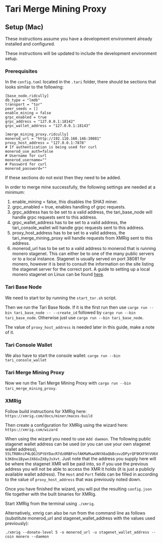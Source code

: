 # Tari Merge Mining Proxy

## Setup (Mac)

These instructions assume you have a development environment already installed and configured.

These instructions will be updated to include the development environment setup.

### Prerequisites

In the `config.toml` located in the `.tari` folder, there should be sections that looks similar to the following:
```
[base_node.ridcully]
db_type = "lmdb"
transport = "tor"
peer_seeds = []
enable_mining = false 
grpc_enabled = true
grpc_address = "127.0.0.1:18142"
grpc_wallet_address = "127.0.0.1:18143"

[merge_mining_proxy.ridcully]
monerod_url = "http://192.110.160.146:38081"
proxy_host_address = "127.0.0.1:7878"
# If authentication is being used for curl
monerod_use_auth=false
# Username for curl
monerod_username=""
# Password for curl
monerod_password=""
```

If these sections do not exist then they need to be added.

In order to merge mine successfully, the following settings are needed at a minimum:
1) enable_mining = false, this disables the SHA3 miner.
2) grpc_enabled = true, enables handling of grpc requests.
3) grpc_address has to be set to a valid address, the tari_base_node will handle grpc requests sent to this address.
4) grpc_wallet_address has to be set to a valid address, the tari_console_wallet will handle grpc requests sent to this address. 
5) proxy_host_address has to be set to a valid address, the tari_merge_mining_proxy will handle requests from XMRig sent to this address.
6) monerod_url has to be set to a valid address to monerod that is running monero stagenet. This can either be to one of the many public servers or to a local instance. 
Stagenet is usually served on port 38081 for monero, however it is best to consult the information on the site listing the stagenet server for the correct port.
A guide to setting up a local monero stagenet on Linux can be found [here](https://github.com/tari-project/tari/blob/development/applications/tari_merge_mining_proxy/monero_stagenet_setup.md).

### Tari Base Node

We need to start tor by running the `start_tor.sh` script.

Then we run the Tari Base Node. If it is the first run then use `cargo run --bin tari_base_node -- --create_id` followed by 
`cargo run --bin tari_base_node`. Otherwise just use `cargo run --bin tari_base_node`.

The value of `proxy_host_address` is needed later in this guide, make a note of it.

### Tari Console Wallet
We also have to start the console wallet:
`cargo run --bin tari_console_wallet`

### Tari Merge Mining Proxy
Now we run the Tari Merge Mining Proxy with `cargo run --bin tari_merge_mining_proxy`.

### XMRig
Follow build instructions for XMRig here:
`https://xmrig.com/docs/miner/macos-build`

Then create a configuration for XMRig using the wizard here:
`https://xmrig.com/wizard`

When using the wizard you need to use `Add daemon`. The following public stagenet wallet address can be used (or you can use your own stagenet wallet address),
`55LTR8KniP4LQGJSPtbYDacR7dz8RBFnsfAKMaMuwUNYX6aQbBcovzDPyrQF9KXF9tVU6Xk3K8no1BywnJX6GvZX8yJsXvt`. Just note that the address you supply here will be where the stagenet XMR will be paid into, 
so if you use the previous address you will not be able to access the XMR it holds (it is just a publicly available wallet address). 
The `Host` and `Port` fields can be filled in according to the value of `proxy_host_address` that was previously noted down.

Once you have finished the wizard, you will put the resulting `config.json` file together with the built binaries for XMRig.

Start XMRig from the terminal using `./xmrig`.

Alternatively, xmrig can also be run from the command line as follows (substitute monerod_url and stagenet_wallet_address with the values used previously):
```
./xmrig --donate-level 5 -o monerod_url -u stagenet_wallet_address --coin monero --daemon
```
